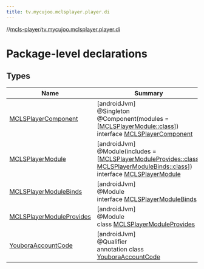 ```yaml
---
title: tv.mycujoo.mclsplayer.player.di
---
```

//[mcls-player](../../index.html)/[tv.mycujoo.mclsplayer.player.di](index.html)



# Package-level declarations



## Types


| Name | Summary |
|---|---|
| [MCLSPlayerComponent](-m-c-l-s-player-component/index.html) | [androidJvm]<br>@Singleton<br>@Component(modules = [[MCLSPlayerModule::class](-m-c-l-s-player-module/index.html)])<br>interface [MCLSPlayerComponent](-m-c-l-s-player-component/index.html) |
| [MCLSPlayerModule](-m-c-l-s-player-module/index.html) | [androidJvm]<br>@Module(includes = [[MCLSPlayerModuleProvides::class](-m-c-l-s-player-module-provides/index.html), [MCLSPlayerModuleBinds::class](-m-c-l-s-player-module-binds/index.html)])<br>interface [MCLSPlayerModule](-m-c-l-s-player-module/index.html) |
| [MCLSPlayerModuleBinds](-m-c-l-s-player-module-binds/index.html) | [androidJvm]<br>@Module<br>interface [MCLSPlayerModuleBinds](-m-c-l-s-player-module-binds/index.html) |
| [MCLSPlayerModuleProvides](-m-c-l-s-player-module-provides/index.html) | [androidJvm]<br>@Module<br>class [MCLSPlayerModuleProvides](-m-c-l-s-player-module-provides/index.html) |
| [YouboraAccountCode](-youbora-account-code/index.html) | [androidJvm]<br>@Qualifier<br>annotation class [YouboraAccountCode](-youbora-account-code/index.html) |


